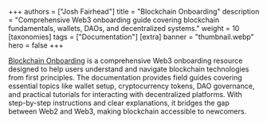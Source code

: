 +++
authors = ["Josh Fairhead"]
title = "Blockchain Onboarding"
description = "Comprehensive Web3 onboarding guide covering blockchain fundamentals, wallets, DAOs, and decentralized systems."
weight = 10
[taxonomies]
tags = ["Documentation"]
[extra]
banner = "thumbnail.webp"
hero = false
+++

[Blockchain Onboarding](http://www.consulting.tothecosmos.org) is a comprehensive Web3 onboarding resource designed to help users understand and navigate blockchain technologies from first principles. The documentation provides field guides covering essential topics like wallet setup, cryptocurrency tokens, DAO governance, and practical tutorials for interacting with decentralized platforms. With step-by-step instructions and clear explanations, it bridges the gap between Web2 and Web3, making blockchain accessible to newcomers.